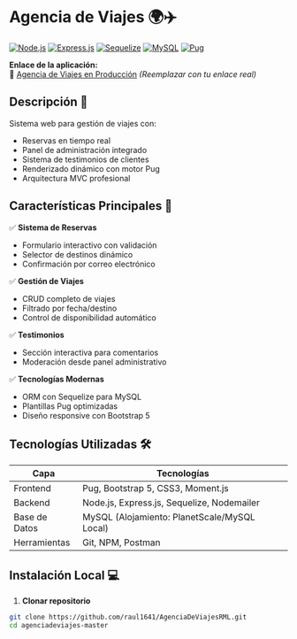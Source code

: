 # Agencia de Viajes 🌍✈️

[![Node.js](https://img.shields.io/badge/Node.js-18.x-green)](https://nodejs.org/)
[![Express.js](https://img.shields.io/badge/Express.js-4.x-lightgrey)](https://expressjs.com/)
[![Sequelize](https://img.shields.io/badge/Sequelize-6.x-blue)](https://sequelize.org/)
[![MySQL](https://img.shields.io/badge/MySQL-8.x-orange)](https://www.mysql.com/)
[![Pug](https://img.shields.io/badge/Pug-3.x-yellowgreen)](https://pugjs.org/)

**Enlace de la aplicación:**  
🚀 [Agencia de Viajes en Producción](https://agenciadeviajesrml-1.onrender.com) *(Reemplazar con tu enlace real)*

## Descripción 📖  
Sistema web para gestión de viajes con:
- Reservas en tiempo real  
- Panel de administración integrado  
- Sistema de testimonios de clientes  
- Renderizado dinámico con motor Pug  
- Arquitectura MVC profesional  

## Características Principales 🚀  
✅ **Sistema de Reservas**  
- Formulario interactivo con validación  
- Selector de destinos dinámico  
- Confirmación por correo electrónico  

✅ **Gestión de Viajes**  
- CRUD completo de viajes  
- Filtrado por fecha/destino  
- Control de disponibilidad automático  

✅ **Testimonios**  
- Sección interactiva para comentarios  
- Moderación desde panel administrativo  

✅ **Tecnologías Modernas**  
- ORM con Sequelize para MySQL  
- Plantillas Pug optimizadas  
- Diseño responsive con Bootstrap 5  

## Tecnologías Utilizadas 🛠️  
| Capa        | Tecnologías                                                                 |
|-------------|-----------------------------------------------------------------------------|
| Frontend    | Pug, Bootstrap 5, CSS3, Moment.js                                          |
| Backend     | Node.js, Express.js, Sequelize, Nodemailer                                 |
| Base de Datos| MySQL (Alojamiento: PlanetScale/MySQL Local)                               |
| Herramientas| Git, NPM, Postman                                                          |

## Instalación Local 💻  

1. **Clonar repositorio**  
```bash
git clone https://github.com/raul1641/AgenciaDeViajesRML.git
cd agenciadeviajes-master
